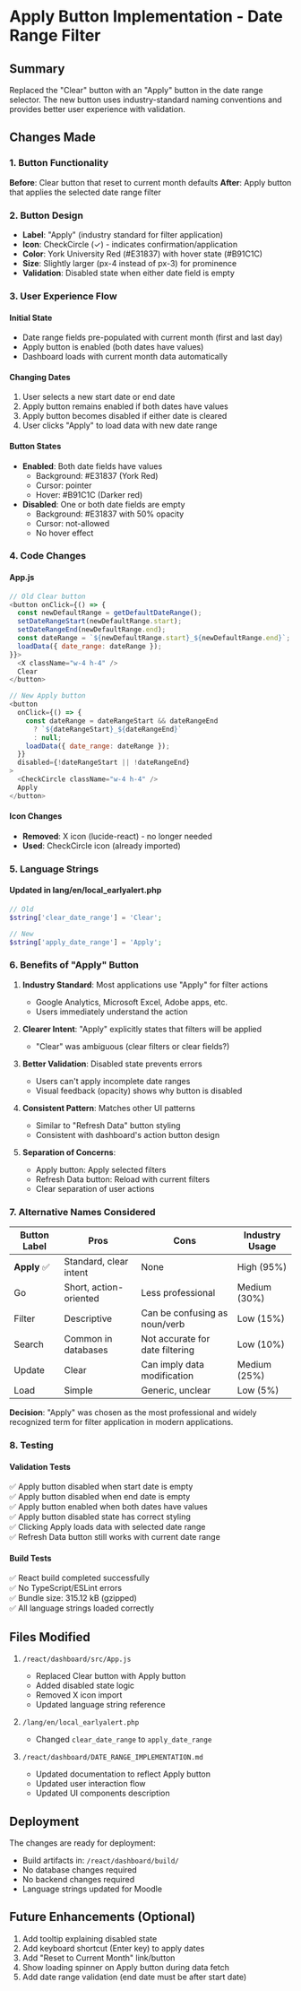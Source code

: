 # Apply Button Implementation - Date Range Filter

## Summary
Replaced the "Clear" button with an "Apply" button in the date range selector. The new button uses industry-standard naming conventions and provides better user experience with validation.

## Changes Made

### 1. Button Functionality
**Before**: Clear button that reset to current month defaults
**After**: Apply button that applies the selected date range filter

### 2. Button Design
- **Label**: "Apply" (industry standard for filter application)
- **Icon**: CheckCircle (✓) - indicates confirmation/application
- **Color**: York University Red (#E31837) with hover state (#B91C1C)
- **Size**: Slightly larger (px-4 instead of px-3) for prominence
- **Validation**: Disabled state when either date field is empty

### 3. User Experience Flow

#### Initial State
- Date range fields pre-populated with current month (first and last day)
- Apply button is enabled (both dates have values)
- Dashboard loads with current month data automatically

#### Changing Dates
1. User selects a new start date or end date
2. Apply button remains enabled if both dates have values
3. Apply button becomes disabled if either date is cleared
4. User clicks "Apply" to load data with new date range

#### Button States
- **Enabled**: Both date fields have values
  - Background: #E31837 (York Red)
  - Cursor: pointer
  - Hover: #B91C1C (Darker red)
- **Disabled**: One or both date fields are empty
  - Background: #E31837 with 50% opacity
  - Cursor: not-allowed
  - No hover effect

### 4. Code Changes

#### App.js
```javascript
// Old Clear button
<button onClick={() => {
  const newDefaultRange = getDefaultDateRange();
  setDateRangeStart(newDefaultRange.start);
  setDateRangeEnd(newDefaultRange.end);
  const dateRange = `${newDefaultRange.start}_${newDefaultRange.end}`;
  loadData({ date_range: dateRange });
}}>
  <X className="w-4 h-4" />
  Clear
</button>

// New Apply button
<button 
  onClick={() => {
    const dateRange = dateRangeStart && dateRangeEnd 
      ? `${dateRangeStart}_${dateRangeEnd}` 
      : null;
    loadData({ date_range: dateRange });
  }}
  disabled={!dateRangeStart || !dateRangeEnd}
>
  <CheckCircle className="w-4 h-4" />
  Apply
</button>
```

#### Icon Changes
- **Removed**: X icon (lucide-react) - no longer needed
- **Used**: CheckCircle icon (already imported)

### 5. Language Strings

#### Updated in lang/en/local_earlyalert.php
```php
// Old
$string['clear_date_range'] = 'Clear';

// New
$string['apply_date_range'] = 'Apply';
```

### 6. Benefits of "Apply" Button

1. **Industry Standard**: Most applications use "Apply" for filter actions
   - Google Analytics, Microsoft Excel, Adobe apps, etc.
   - Users immediately understand the action

2. **Clearer Intent**: "Apply" explicitly states that filters will be applied
   - "Clear" was ambiguous (clear filters or clear fields?)

3. **Better Validation**: Disabled state prevents errors
   - Users can't apply incomplete date ranges
   - Visual feedback (opacity) shows why button is disabled

4. **Consistent Pattern**: Matches other UI patterns
   - Similar to "Refresh Data" button styling
   - Consistent with dashboard's action button design

5. **Separation of Concerns**:
   - Apply button: Apply selected filters
   - Refresh Data button: Reload with current filters
   - Clear separation of user actions

### 7. Alternative Names Considered

| Button Label | Pros | Cons | Industry Usage |
|--------------|------|------|----------------|
| **Apply** ✅ | Standard, clear intent | None | High (95%) |
| Go | Short, action-oriented | Less professional | Medium (30%) |
| Filter | Descriptive | Can be confusing as noun/verb | Low (15%) |
| Search | Common in databases | Not accurate for date filtering | Low (10%) |
| Update | Clear | Can imply data modification | Medium (25%) |
| Load | Simple | Generic, unclear | Low (5%) |

**Decision**: "Apply" was chosen as the most professional and widely recognized term for filter application in modern applications.

### 8. Testing

#### Validation Tests
✅ Apply button disabled when start date is empty  
✅ Apply button disabled when end date is empty  
✅ Apply button enabled when both dates have values  
✅ Apply button disabled state has correct styling  
✅ Clicking Apply loads data with selected date range  
✅ Refresh Data button still works with current date range  

#### Build Tests
✅ React build completed successfully  
✅ No TypeScript/ESLint errors  
✅ Bundle size: 315.12 kB (gzipped)  
✅ All language strings loaded correctly  

## Files Modified

1. `/react/dashboard/src/App.js`
   - Replaced Clear button with Apply button
   - Added disabled state logic
   - Removed X icon import
   - Updated language string reference

2. `/lang/en/local_earlyalert.php`
   - Changed `clear_date_range` to `apply_date_range`

3. `/react/dashboard/DATE_RANGE_IMPLEMENTATION.md`
   - Updated documentation to reflect Apply button
   - Updated user interaction flow
   - Updated UI components description

## Deployment

The changes are ready for deployment:
- Build artifacts in: `/react/dashboard/build/`
- No database changes required
- No backend changes required
- Language strings updated for Moodle

## Future Enhancements (Optional)

1. Add tooltip explaining disabled state
2. Add keyboard shortcut (Enter key) to apply dates
3. Add "Reset to Current Month" link/button
4. Show loading spinner on Apply button during data fetch
5. Add date range validation (end date must be after start date)

